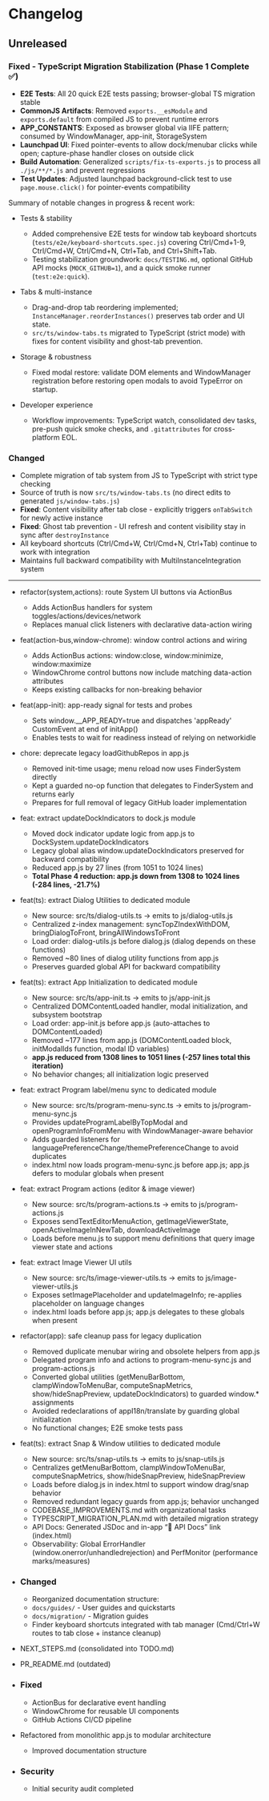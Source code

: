 # Changelog

## Unreleased

### Fixed - TypeScript Migration Stabilization (Phase 1 Complete ✅)
  - **E2E Tests**: All 20 quick E2E tests passing; browser-global TS migration stable
  - **CommonJS Artifacts**: Removed `exports.__esModule` and `exports.default` from compiled JS to prevent runtime errors
  - **APP_CONSTANTS**: Exposed as browser global via IIFE pattern; consumed by WindowManager, app-init, StorageSystem
  - **Launchpad UI**: Fixed pointer-events to allow dock/menubar clicks while open; capture-phase handler closes on outside click
  - **Build Automation**: Generalized `scripts/fix-ts-exports.js` to process all `./js/**/*.js` and prevent regressions
  - **Test Updates**: Adjusted launchpad background-click test to use `page.mouse.click()` for pointer-events compatibility

Summary of notable changes in progress & recent work:

- Tests & stability
  - Added comprehensive E2E tests for window tab keyboard shortcuts (`tests/e2e/keyboard-shortcuts.spec.js`) covering Ctrl/Cmd+1-9, Ctrl/Cmd+W, Ctrl/Cmd+N, Ctrl+Tab, and Ctrl+Shift+Tab.
  - Testing stabilization groundwork: `docs/TESTING.md`, optional GitHub API mocks (`MOCK_GITHUB=1`), and a quick smoke runner (`test:e2e:quick`).

- Tabs & multi-instance
  - Drag-and-drop tab reordering implemented; `InstanceManager.reorderInstances()` preserves tab order and UI state.
  - `src/ts/window-tabs.ts` migrated to TypeScript (strict mode) with fixes for content visibility and ghost-tab prevention.

- Storage & robustness
  - Fixed modal restore: validate DOM elements and WindowManager registration before restoring open modals to avoid TypeError on startup.

- Developer experience
  - Workflow improvements: TypeScript watch, consolidated dev tasks, pre-push quick smoke checks, and `.gitattributes` for cross-platform EOL.

### Changed
  - Complete migration of tab system from JS to TypeScript with strict type checking
  - Source of truth is now `src/ts/window-tabs.ts` (no direct edits to generated `js/window-tabs.js`)
  - **Fixed**: Content visibility after tab close - explicitly triggers `onTabSwitch` for newly active instance
  - **Fixed**: Ghost tab prevention - UI refresh and content visibility stay in sync after `destroyInstance`
  - All keyboard shortcuts (Ctrl/Cmd+W, Ctrl/Cmd+N, Ctrl+Tab) continue to work with integration
  - Maintains full backward compatibility with MultiInstanceIntegration system

---

  - refactor(system,actions): route System UI buttons via ActionBus
    - Adds ActionBus handlers for system toggles/actions/devices/network
    - Replaces manual click listeners with declarative data-action wiring

  - feat(action-bus,window-chrome): window control actions and wiring
    - Adds ActionBus actions: window:close, window:minimize, window:maximize
    - WindowChrome control buttons now include matching data-action attributes
    - Keeps existing callbacks for non-breaking behavior

  - feat(app-init): app-ready signal for tests and probes
    - Sets window.__APP_READY=true and dispatches 'appReady' CustomEvent at end of initApp()
    - Enables tests to wait for readiness instead of relying on networkidle

  - chore: deprecate legacy loadGithubRepos in app.js
    - Removed init-time usage; menu reload now uses FinderSystem directly
    - Kept a guarded no-op function that delegates to FinderSystem and returns early
    - Prepares for full removal of legacy GitHub loader implementation

  - feat: extract updateDockIndicators to dock.js module
    - Moved dock indicator update logic from app.js to DockSystem.updateDockIndicators
    - Legacy global alias window.updateDockIndicators preserved for backward compatibility
    - Reduced app.js by 27 lines (from 1051 to 1024 lines)
    - **Total Phase 4 reduction: app.js down from 1308 to 1024 lines (-284 lines, -21.7%)**

  - feat(ts): extract Dialog Utilities to dedicated module
    - New source: src/ts/dialog-utils.ts → emits to js/dialog-utils.js
    - Centralized z-index management: syncTopZIndexWithDOM, bringDialogToFront, bringAllWindowsToFront
    - Load order: dialog-utils.js before dialog.js (dialog depends on these functions)
    - Removed ~80 lines of dialog utility functions from app.js
    - Preserves guarded global API for backward compatibility

  - feat(ts): extract App Initialization to dedicated module
    - New source: src/ts/app-init.ts → emits to js/app-init.js
    - Centralized DOMContentLoaded handler, modal initialization, and subsystem bootstrap
    - Load order: app-init.js before app.js (auto-attaches to DOMContentLoaded)
    - Removed ~177 lines from app.js (DOMContentLoaded block, initModalIds function, modal ID variables)
    - **app.js reduced from 1308 lines to 1051 lines (-257 lines total this iteration)**
    - No behavior changes; all initialization logic preserved

  - feat: extract Program label/menu sync to dedicated module
    - New source: src/ts/program-menu-sync.ts → emits to js/program-menu-sync.js
    - Provides updateProgramLabelByTopModal and openProgramInfoFromMenu with WindowManager-aware behavior
    - Adds guarded listeners for languagePreferenceChange/themePreferenceChange to avoid duplicates
    - index.html now loads program-menu-sync.js before app.js; app.js defers to modular globals when present

  - feat: extract Program actions (editor & image viewer)
    - New source: src/ts/program-actions.ts → emits to js/program-actions.js
    - Exposes sendTextEditorMenuAction, getImageViewerState, openActiveImageInNewTab, downloadActiveImage
    - Loads before menu.js to support menu definitions that query image viewer state and actions

  - feat: extract Image Viewer UI utils
    - New source: src/ts/image-viewer-utils.ts → emits to js/image-viewer-utils.js
    - Exposes setImagePlaceholder and updateImageInfo; re-applies placeholder on language changes
    - index.html loads before app.js; app.js delegates to these globals when present

  - refactor(app): safe cleanup pass for legacy duplication
    - Removed duplicate menubar wiring and obsolete helpers from app.js
    - Delegated program info and actions to program-menu-sync.js and program-actions.js
    - Converted global utilities (getMenuBarBottom, clampWindowToMenuBar, computeSnapMetrics, show/hideSnapPreview, updateDockIndicators) to guarded window.* assignments
    - Avoided redeclarations of appI18n/translate by guarding global initialization
    - No functional changes; E2E smoke tests pass

  - feat(ts): extract Snap & Window utilities to dedicated module
    - New source: src/ts/snap-utils.ts → emits to js/snap-utils.js
    - Centralizes getMenuBarBottom, clampWindowToMenuBar, computeSnapMetrics, show/hideSnapPreview, hideSnapPreview
    - Loads before dialog.js in index.html to support window drag/snap behavior
    - Removed redundant legacy guards from app.js; behavior unchanged
    - CODEBASE_IMPROVEMENTS.md with organizational tasks
    - TYPESCRIPT_MIGRATION_PLAN.md with detailed migration strategy
    - API Docs: Generated JSDoc and in-app “📖 API Docs” link (index.html)
    - Observability: Global ErrorHandler (window.onerror/unhandledrejection) and PerfMonitor (performance marks/measures)

  - ### Changed
    - Reorganized documentation structure:
    - `docs/guides/` - User guides and quickstarts
    - `docs/migration/` - Migration guides
    - Finder keyboard shortcuts integrated with tab manager (Cmd/Ctrl+W routes to tab close + instance cleanup)

  - NEXT_STEPS.md (consolidated into TODO.md)
  - PR_README.md (outdated)

  - ### Fixed
    - ActionBus for declarative event handling
    - WindowChrome for reusable UI components
    - GitHub Actions CI/CD pipeline

  - Refactored from monolithic app.js to modular architecture
    - Improved documentation structure

  - ### Security
    - Initial security audit completed
